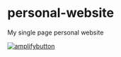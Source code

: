 # personal-website
My single page personal website


[![amplifybutton](https://oneclick.amplifyapp.com/button.svg)](https://console.aws.amazon.com/amplify/home#/deploy?repo=https://github.com/audi2654/audi2654.github.io)
